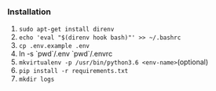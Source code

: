 ### **Installation**
1. `sudo apt-get install direnv`
2. `echo 'eval "$(direnv hook bash)"' >> ~/.bashrc`
3. `cp .env.example .env`
4. ln -s \`pwd\`/.env \`pwd\`/.envrc
5. `mkvirtualenv -p /usr/bin/python3.6 <env-name>`(optional)
6. `pip install -r requirements.txt`
7. `mkdir logs`